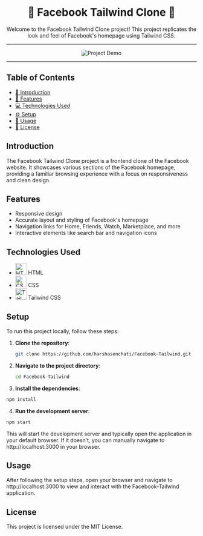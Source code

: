 <div align="center">
  <h1>📘 Facebook Tailwind Clone 📘</h1>
  <p>Welcome to the Facebook Tailwind Clone project! This project replicates the look and feel of Facebook's homepage using Tailwind CSS.</p>
</div>

---

<div align="center">
  <img src="https://github.com/harshasenchati/Facebook-Tailwind/blob/main/facebook-record.gif" alt="Project Demo">
</div>

---

## Table of Contents

- [📖 Introduction](#introduction)
- [🎨 Features](#features)
- [💻 Technologies Used](#technologies-used)
- [⚙️ Setup](#setup)
- [🚀 Usage](#usage)
- [📜 License](#license)


## Introduction

The Facebook Tailwind Clone project is a frontend clone of the Facebook website. It showcases various sections of the Facebook homepage, providing a familiar browsing experience with a focus on responsiveness and clean design.

## Features

- Responsive design
- Accurate layout and styling of Facebook's homepage
- Navigation links for Home, Friends, Watch, Marketplace, and more
- Interactive elements like search bar and navigation icons

## Technologies Used

- <img src="https://img.icons8.com/color/48/000000/html-5.png" alt="HTML" width="30" height="30"> HTML
- <img src="https://img.icons8.com/color/48/000000/css3.png" alt="CSS" width="30" height="30"> CSS
- <img src="https://img.icons8.com/color/48/000000/tailwindcss.png" alt="Tailwind CSS" width="30" height="30"> Tailwind CSS

## Setup

To run this project locally, follow these steps:

1. **Clone the repository**:
   ```bash
   git clone https://github.com/harshasenchati/Facebook-Tailwind.git
   ```
2. **Navigate to the project directory**:
   ```bash
   cd Facebook-Tailwind
   ```
3. **Install the dependencies**:
  ```bash
npm install
```
4. **Run the development server**:
  ```bash
npm start
```
This will start the development server and typically open the application in your default browser. If it doesn’t, you can manually navigate to http://localhost:3000 in your browser.
## Usage
After following the setup steps, open your browser and navigate to http://localhost:3000 to view and interact with the Facebook-Tailwind application.

## License
This project is licensed under the MIT License.
